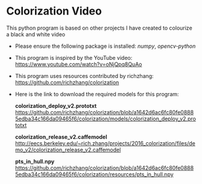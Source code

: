 # Colorization Video
This python program is based on other projects I have created to colourize a black and white video

* Please ensure the following package is installed:
  _numpy_, 
   _opencv-python_

* This program is inspired by the YouTube video:
  https://www.youtube.com/watch?v=oNjQpq8QuAo

* This program uses resources contributed by richzhang:
  https://github.com/richzhang/colorization
  
  
  
* Here is the link to download the required models for this program:

  **colorization_deploy_v2.prototxt**
  https://github.com/richzhang/colorization/blob/a1642d6ac6fc80fe08885edba34c166da09465f6/colorization/models/colorization_deploy_v2.prototxt
  
  **colorization_release_v2.caffemodel**
  http://eecs.berkeley.edu/~rich.zhang/projects/2016_colorization/files/demo_v2/colorization_release_v2.caffemodel
  
  **pts_in_hull.npy**
  https://github.com/richzhang/colorization/blob/a1642d6ac6fc80fe08885edba34c166da09465f6/colorization/resources/pts_in_hull.npy
